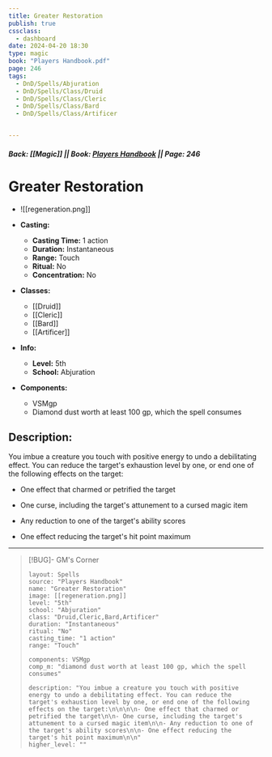 ```yaml
---
title: Greater Restoration
publish: true
cssclass:
  - dashboard
date: 2024-04-20 18:30
type: magic
book: "Players Handbook.pdf"
page: 246
tags:
  - DnD/Spells/Abjuration
  - DnD/Spells/Class/Druid
  - DnD/Spells/Class/Cleric
  - DnD/Spells/Class/Bard
  - DnD/Spells/Class/Artificer


---
```


##### Back: [[Magic]] || Book: [Players Handbook](https://drive.google.com/drive/folders/1O5bhpYizcIT5xxAoLOuzCRht_PVS7VSG?usp=sharing) || Page: 246

# Greater Restoration
- ![[regeneration.png]]
- **Casting:**
    - **Casting Time:** 1 action
    - **Duration:** Instantaneous
    - **Range:** Touch
    - **Ritual:** No
    - **Concentration:** No
- **Classes:**
    - [[Druid]]
    - [[Cleric]]
    - [[Bard]]
    - [[Artificer]]

- **Info:**
    - **Level:** 5th
    - **School:** Abjuration
- **Components:**
    - VSMgp
    - Diamond dust worth at least 100 gp, which the spell consumes

## Description:
You imbue a creature you touch with positive energy to undo a debilitating effect. You can reduce the target's exhaustion level by one, or end one of the following effects on the target:



- One effect that charmed or petrified the target

- One curse, including the target's attunement to a cursed magic item

- Any reduction to one of the target's ability scores

- One effect reducing the target's hit point maximum





---

> [!BUG]- GM's Corner
>
> ```statblock
> layout: Spells
> source: "Players Handbook"
> name: "Greater Restoration"
> image: [[regeneration.png]]
> level: "5th"
> school: "Abjuration"
> class: "Druid,Cleric,Bard,Artificer"
> duration: "Instantaneous"
> ritual: "No"
> casting_time: "1 action"
> range: "Touch"
>
> components: VSMgp
> comp_m: "diamond dust worth at least 100 gp, which the spell consumes"
>
> description: "You imbue a creature you touch with positive energy to undo a debilitating effect. You can reduce the target's exhaustion level by one, or end one of the following effects on the target:\n\n\n\n- One effect that charmed or petrified the target\n\n- One curse, including the target's attunement to a cursed magic item\n\n- Any reduction to one of the target's ability scores\n\n- One effect reducing the target's hit point maximum\n\n"
> higher_level: ""
> ```

